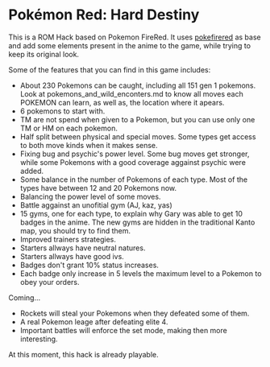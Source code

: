 # Pokémon Red: Hard Destiny

This is a ROM Hack based on Pokemon FireRed. It uses [pokefirered](https://github.com/pret/pokefirered) as base and add some elements present in the anime to the game, while trying to keep its original look.

Some of the features that you can find in this game includes:
* About 230 Pokemons can be caught, including all 151 gen 1 pokemons. Look at pokemons_and_wild_enconters.md to know all moves each POKEMON can learn, as well as, the location where it apears.
* 6 pokemons to start with.
* TM are not spend when given to a Pokemon, but you can use only one TM or HM on each pokemon.
* Half split between physical and special moves. Some types get access to both move kinds when it makes sense.
* Fixing bug and psychic's power level. Some bug moves get stronger, while some Pokemons with a good coverage aggainst psychic were added.
* Some balance in the number of Pokemons of each type. Most of the types have between 12 and 20 Pokemons now.
* Balancing the power level of some moves.
* Battle aggainst an unofitial gym (AJ, kaz, yas)
* 15 gyms, one for each type, to explain why Gary was able to get 10 badges in the anime. The new gyms are hidden in the traditional Kanto map, you should try to find them.
* Improved trainers strategies.
* Starters allways have neutral natures.
* Starters allways have good ivs.
* Badges don't grant 10% status increases.
* Each badge only increase in 5 levels the maximum level to a Pokemon to obey your orders.

Coming...
 * Rockets will steal your Pokemons when they defeated some of them.
 * A real Pokemon leage after defeating elite 4.
 * Important battles will enforce the set mode, making then more interesting.

At this moment, this hack is already playable.
